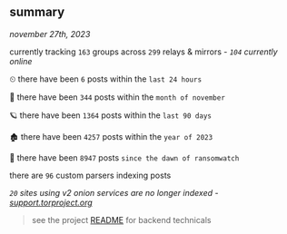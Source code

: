 
## summary
_november 27th, 2023_

currently tracking `163` groups across `299` relays & mirrors - _`104` currently online_

⏲ there have been `6` posts within the `last 24 hours`

🦈 there have been `344` posts within the `month of november`

🪐 there have been `1364` posts within the `last 90 days`

🏚 there have been `4257` posts within the `year of 2023`

🦕 there have been `8947` posts `since the dawn of ransomwatch`

there are `96` custom parsers indexing posts

_`20` sites using v2 onion services are no longer indexed - [support.torproject.org](https://support.torproject.org/onionservices/v2-deprecation/)_

> see the project [README](https://github.com/joshhighet/ransomwatch#ransomwatch--) for backend technicals
